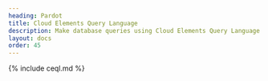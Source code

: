 ```yaml
---
heading: Pardot
title: Cloud Elements Query Language
description: Make database queries using Cloud Elements Query Language.
layout: docs
order: 45
---
```


{% include ceql.md %}
